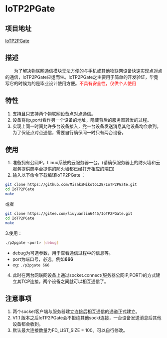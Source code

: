 # IoTP2PGate 
## 项目地址
[IoTP2PGate](https://github.com/MisakaMikoto128/IoTP2PGate)
## 描述
&emsp;&emsp;为了解决物联网通信模块无法方便的与手机或其他物联网设备快速实现点对点的通信，IoTP2PGate应运而生。IoTP2PGate之主要用于简单的开发验证，毕竟写它的时候为的是毕业设计使用方便。<font color=red>不具有安全性，仅供个人使用</font>

## 特性
1. 支持且只支持两个物联网设备点对点通信。
2. 设备将(ip,port)看作另一个设备的地址，隐藏背后的服务器转发的过程。
3. 实现上同一时间允许多台设备接入，党一台设备发送消息其他设备均会收到。为了保证点对点通信，需要自行确保同一时只有两台设备。

## 使用
1. 准备拥有公网IP，Linux系统的云服务器一台。(请确保服务器上的防火墙和云服务提供商平台提供的防火墙都已经打开相应的端口)
2. 输入以下命令下载编译IoTP2PGate ：

```bash
git clone https://github.com/MisakaMikoto128/IoTP2PGate.git
cd IoTP2PGate
make
```
或者

```bash
git clone https://gitee.com/liuyuanlin6445/IoTP2PGate.git
cd IoTP2PGate
make
```
3.使用：

```bash
./p2pgate <port> [debug]
```
- debug为可选参数，用于查看通信过程中的信息等。
- port为端口号，必选。例如**666**
- eg: `./p2pgate 666` 
4. 此时在两台网联网设备上通过socket.connect(服务器公网IP,PORT)的方式建立其TCP连接，两个设备之间就可以相互通信了。
## 注意事项
1. 两个socket客户端与服务器建立连接后相互通信的通道正式建立。
2. V1.1 版本之后IoTP2PGate会不拒绝其他sockt连接，一台设备发送消息后其他设备都会收到。
3. 默认最大连接数量为FD_LIST_SIZE = 100。可以自行修改。

